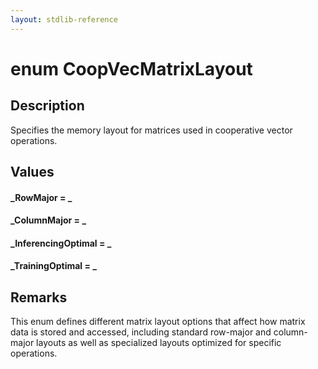 ```yaml
---
layout: stdlib-reference
---
```


# enum CoopVecMatrixLayout

## Description

Specifies the memory layout for matrices used in cooperative vector operations.

## Values 

####  <a id="decl-RowMajor"></a>_RowMajor = _
####  <a id="decl-ColumnMajor"></a>_ColumnMajor = _
####  <a id="decl-InferencingOptimal"></a>_InferencingOptimal = _
####  <a id="decl-TrainingOptimal"></a>_TrainingOptimal = _
## Remarks

This enum defines different matrix layout options that affect how matrix data is stored and accessed,
including standard row-major and column-major layouts as well as specialized layouts optimized for specific operations.



<script>
// Fix .md links to .html when on ReadTheDocs
if (window.location.hostname.includes('readthedocs') || 
    window.location.hostname.includes('rtfd.io')) {
  document.addEventListener('DOMContentLoaded', function() {
    const links = document.querySelectorAll('a');
    links.forEach(link => {
      const href = link.getAttribute('href');
      if (href && href.includes('.md')) {
        // This regex will handle .md links with or without fragment identifiers or query parameters
        link.href = link.href.replace(/(.+)\.md(#[^?]*)?(\?.*)?$/, '$1.html$2$3');
      }
    });
  });
}
</script>
